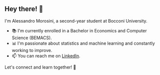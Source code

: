 ## Hey there! 👋

I'm Alessandro Morosini, a second-year student at Bocconi University.

- 📚 I'm currently enrolled in a Bachelor in Economics and Computer Science (BEMACS).
- 📊 I'm passionate about statistics and machine learning and constantly working to improve.
- 📫 You can reach me on [LinkedIn](https://www.linkedin.com/in/alessandro-morosini-26-03-2003/).

Let's connect and learn together! 🤝
